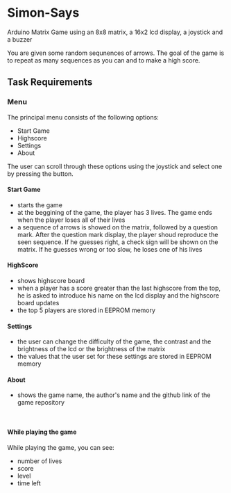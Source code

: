# Simon-Says
Arduino Matrix Game using an 8x8 matrix, a 16x2 lcd display, a joystick and a buzzer

You are given some random sequnences of arrows. The goal of the game is to repeat as many sequences as you can and to make a high score.

## Task Requirements

### Menu

The principal menu consists of the following options:
- Start Game
- Highscore
- Settings
- About

The user can scroll through these options using the joystick and select one by pressing the button. 

#### Start Game
 - starts the game 
 - at the beggining of the game, the player has 3 lives. The game ends when the player loses all of their lives
 - a sequence of arrows is showed on the matrix, followed by a question mark. After the question mark display, the player shoud reproduce the seen sequence. If he guesses right, a check sign will be shown on the matrix. If he guesses wrong or too slow, he loses one of his lives
#### HighScore
 - shows  highscore board
 - when a player has a score greater than the last highscore from the top, he is asked to introduce his name on the lcd display and the highscore board updates
 - the top 5 players are stored in EEPROM memory
#### Settings
 - the user can change the difficulty of the game, the contrast and the brightness of the lcd or the brightness of the matrix
 - the values that the user set for these settings are stored in EEPROM memory
#### About
 - shows the game name, the author's name and the github link of the game repository
<br>



#### While playing the game
 While playing the game, you can see:
 - number of lives
 - score
 - level
 - time left
